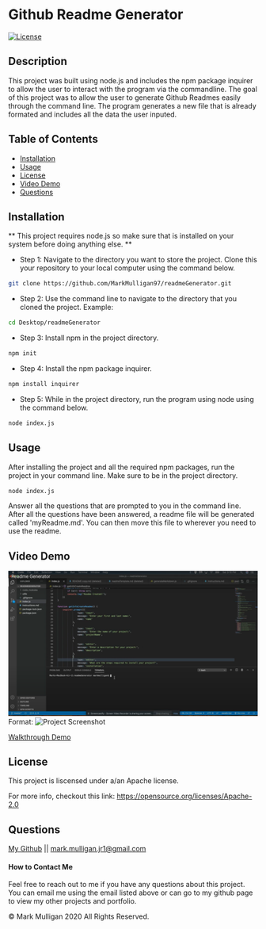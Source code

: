 # Github Readme Generator

[![License](https://img.shields.io/badge/License-Apache%202.0-blue.svg)](https://opensource.org/licenses/Apache-2.0)

## Description 
This project was built using node.js and includes the npm package inquirer to allow the user to interact with the program via the commandline. The goal of this project was to allow the user to generate Github Readmes easily through the command line.  The program generates a new file that is already formated and includes all the data the user inputed.

## Table of Contents
  
* [Installation](#installation)
* [Usage](#usage)
* [License](#license)
* [Video Demo](#video_demo)
* [Questions](#questions)
  
  
## Installation
** This project requires node.js so make sure that is installed on your system before doing anything else. **

* Step 1: Navigate to the directory you want to store the project. Clone this your repository to your local computer using the command below. 
```bash
git clone https://github.com/MarkMulligan97/readmeGenerator.git
```

* Step 2: Use the command line to navigate to the directory that you cloned the project.
Example:
```bash
cd Desktop/readmeGenerator
```

* Step 3: Install npm in the project directory.
```bash
npm init
```

* Step 4: Install the npm package inquirer.
```bash
npm install inquirer
```

* Step 5: While in the project directory, run the program using node using the command below.
```bash
node index.js
```
## Usage 
After installing the project and all the required npm packages, run the project in your command line.  Make sure to be in the project directory.
```bash
node index.js
```
Answer all the questions that are prompted to you in the command line.  
After all the questions have been answered, a readme file will be generated called 'myReadme.md'.
You can then move this file to wherever you need to use the readme.  

## Video Demo 
![Walkthrough Demo](./images/projectScreenshot.png)
Format: ![Project Screenshot](https://www.youtube.com/watch?v=j_06LvDGsUg&feature=youtu.be)

[Walkthrough Demo](https://www.youtube.com/watch?v=j_06LvDGsUg&feature=youtu.be)

## License
This project is liscensed under a/an Apache license.

For more info, checkout this link:
https://opensource.org/licenses/Apache-2.0

## Questions
[My Github](https://github.com/MarkMulligan97) || mark.mulligan.jr1@gmail.com

#### How to Contact Me
Feel free to reach out to me if you have any questions about this project.  You can email me using the email listed above or can go to my github page to view my other projects and portfolio.

© Mark Mulligan 2020 All Rights Reserved.

